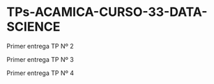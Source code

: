 # TPs-ACAMICA-CURSO-33-DATA-SCIENCE
Primer entrega TP Nº 2

Primer entrega TP Nº 3

Primer entrega TP Nº 4
